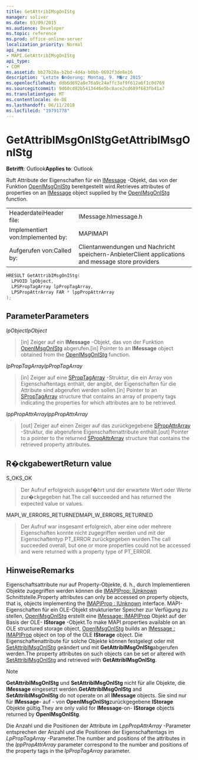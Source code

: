 ```yaml
---
title: GetAttribIMsgOnIStg
manager: soliver
ms.date: 03/09/2015
ms.audience: Developer
ms.topic: reference
ms.prod: office-online-server
localization_priority: Normal
api_name:
- MAPI.GetAttribIMsgOnIStg
api_type:
- COM
ms.assetid: bb27b28a-b2bd-4d4a-b0bb-0692f3de8e16
description: 'Letzte �nderung: Montag, 9. M�rz 2015'
ms.openlocfilehash: ddb6d692a8e76a9c24affc3af9f612a6f1c0d769
ms.sourcegitcommit: 9d60cd82b5413446e5bc8ace2cd689f683fb41a7
ms.translationtype: MT
ms.contentlocale: de-DE
ms.lasthandoff: 06/11/2018
ms.locfileid: "19791778"
---
```

# <a name="getattribimsgonistg"></a><span data-ttu-id="b79af-103">GetAttribIMsgOnIStg</span><span class="sxs-lookup"><span data-stu-id="b79af-103">GetAttribIMsgOnIStg</span></span>

  
  
<span data-ttu-id="b79af-104">**Betrifft**: Outlook</span><span class="sxs-lookup"><span data-stu-id="b79af-104">**Applies to**: Outlook</span></span> 
  
<span data-ttu-id="b79af-105">Ruft Attribute der Eigenschaften für ein [IMessage](imessageimapiprop.md) -Objekt, das von der Funktion [OpenIMsgOnIStg](openimsgonistg.md) bereitgestellt wird.</span><span class="sxs-lookup"><span data-stu-id="b79af-105">Retrieves attributes of properties on an [IMessage](imessageimapiprop.md) object supplied by the [OpenIMsgOnIStg](openimsgonistg.md) function.</span></span> 
  
|||
|:-----|:-----|
|<span data-ttu-id="b79af-106">Headerdatei</span><span class="sxs-lookup"><span data-stu-id="b79af-106">Header file:</span></span>  <br/> |<span data-ttu-id="b79af-107">IMessage.h</span><span class="sxs-lookup"><span data-stu-id="b79af-107">Imessage.h</span></span>  <br/> |
|<span data-ttu-id="b79af-108">Implementiert von:</span><span class="sxs-lookup"><span data-stu-id="b79af-108">Implemented by:</span></span>  <br/> |<span data-ttu-id="b79af-109">MAPI</span><span class="sxs-lookup"><span data-stu-id="b79af-109">MAPI</span></span>  <br/> |
|<span data-ttu-id="b79af-110">Aufgerufen von:</span><span class="sxs-lookup"><span data-stu-id="b79af-110">Called by:</span></span>  <br/> |<span data-ttu-id="b79af-111">Clientanwendungen und Nachricht speichern-Anbieter</span><span class="sxs-lookup"><span data-stu-id="b79af-111">Client applications and message store providers</span></span>  <br/> |
   
```cpp
HRESULT GetAttribIMsgOnIStg(
  LPVOID lpObject,
  LPSPropTagArray lpPropTagArray,
  LPSPropAttrArray FAR * lppPropAttrArray
);
```

## <a name="parameters"></a><span data-ttu-id="b79af-112">Parameter</span><span class="sxs-lookup"><span data-stu-id="b79af-112">Parameters</span></span>

 <span data-ttu-id="b79af-113">_lpObject_</span><span class="sxs-lookup"><span data-stu-id="b79af-113">_lpObject_</span></span>
  
> <span data-ttu-id="b79af-114">[in] Zeiger auf ein **IMessage** -Objekt, das von der Funktion [OpenIMsgOnIStg](openimsgonistg.md) abgerufen.</span><span class="sxs-lookup"><span data-stu-id="b79af-114">[in] Pointer to an **IMessage** object obtained from the [OpenIMsgOnIStg](openimsgonistg.md) function.</span></span> 
    
 <span data-ttu-id="b79af-115">_lpPropTagArray_</span><span class="sxs-lookup"><span data-stu-id="b79af-115">_lpPropTagArray_</span></span>
  
> <span data-ttu-id="b79af-116">[in] Zeiger auf eine [SPropTagArray](sproptagarray.md) -Struktur, die ein Array von Eigenschaftentags enthält, der angibt, der Eigenschaften für die Attribute sind abgerufen werden sollen.</span><span class="sxs-lookup"><span data-stu-id="b79af-116">[in] Pointer to an [SPropTagArray](sproptagarray.md) structure that contains an array of property tags indicating the properties for which attributes are to be retrieved.</span></span> 
    
 <span data-ttu-id="b79af-117">_lppPropAttrArray_</span><span class="sxs-lookup"><span data-stu-id="b79af-117">_lppPropAttrArray_</span></span>
  
> <span data-ttu-id="b79af-118">[out] Zeiger auf einen Zeiger auf das zurückgegebene [SPropAttrArray](spropattrarray.md) -Struktur, die abgerufene Eigenschaftenattribute enthält.</span><span class="sxs-lookup"><span data-stu-id="b79af-118">[out] Pointer to a pointer to the returned [SPropAttrArray](spropattrarray.md) structure that contains the retrieved property attributes.</span></span> 
    
## <a name="return-value"></a><span data-ttu-id="b79af-119">R�ckgabewert</span><span class="sxs-lookup"><span data-stu-id="b79af-119">Return value</span></span>

<span data-ttu-id="b79af-120">S_OK</span><span class="sxs-lookup"><span data-stu-id="b79af-120">S_OK</span></span> 
  
> <span data-ttu-id="b79af-121">Der Aufruf erfolgreich ausgef�hrt und der erwartete Wert oder Werte zur�ckgegeben hat.</span><span class="sxs-lookup"><span data-stu-id="b79af-121">The call succeeded and has returned the expected value or values.</span></span> 
    
<span data-ttu-id="b79af-122">MAPI_W_ERRORS_RETURNED</span><span class="sxs-lookup"><span data-stu-id="b79af-122">MAPI_W_ERRORS_RETURNED</span></span> 
  
> <span data-ttu-id="b79af-123">Der Aufruf war insgesamt erfolgreich, aber eine oder mehrere Eigenschaften konnte nicht zugegriffen werden und mit der Eigenschaftentyp PT_ERROR zurückgegeben wurden.</span><span class="sxs-lookup"><span data-stu-id="b79af-123">The call succeeded overall, but one or more properties could not be accessed and were returned with a property type of PT_ERROR.</span></span>
    
## <a name="remarks"></a><span data-ttu-id="b79af-124">Hinweise</span><span class="sxs-lookup"><span data-stu-id="b79af-124">Remarks</span></span>

<span data-ttu-id="b79af-125">Eigenschaftsattribute nur auf Property-Objekte, d. h., durch Implementieren Objekte zugegriffen werden können die [IMAPIProp: IUnknown](imapipropiunknown.md) Schnittstelle.</span><span class="sxs-lookup"><span data-stu-id="b79af-125">Property attributes can only be accessed on property objects, that is, objects implementing the [IMAPIProp : IUnknown](imapipropiunknown.md) interface.</span></span> <span data-ttu-id="b79af-126">MAPI-Eigenschaften für ein OLE-Objekt strukturierter Speicher zur Verfügung zu stellen, [OpenIMsgOnIStg](openimsgonistg.md) erstellt eine [IMessage: IMAPIProp](imessageimapiprop.md) Objekt auf der Basis der OLE- **IStorage** -Objekt.</span><span class="sxs-lookup"><span data-stu-id="b79af-126">To make MAPI properties available on an OLE structured storage object, [OpenIMsgOnIStg](openimsgonistg.md) builds an [IMessage : IMAPIProp](imessageimapiprop.md) object on top of the OLE **IStorage** object.</span></span> <span data-ttu-id="b79af-127">Die Eigenschaftenattribute für solche Objekte können festgelegt oder mit [SetAttribIMsgOnIStg](setattribimsgonistg.md) geändert und mit **GetAttribIMsgOnIStg**abgerufen werden.</span><span class="sxs-lookup"><span data-stu-id="b79af-127">The property attributes on such objects can be set or altered with [SetAttribIMsgOnIStg](setattribimsgonistg.md) and retrieved with **GetAttribIMsgOnIStg**.</span></span> 
  
> [!NOTE]
> <span data-ttu-id="b79af-128">**GetAttribIMsgOnIStg** und **SetAttribIMsgOnIStg** nicht für alle Objekte, die **IMessage** eingesetzt werden.</span><span class="sxs-lookup"><span data-stu-id="b79af-128">**GetAttribIMsgOnIStg** and **SetAttribIMsgOnIStg** do not operate on all **IMessage** objects.</span></span> <span data-ttu-id="b79af-129">Sie sind nur für **IMessage**- auf - von **OpenIMsgOnIStg**zurückgegebene **IStorage** Objekte gültig.</span><span class="sxs-lookup"><span data-stu-id="b79af-129">They are only valid for **IMessage**-on- **IStorage** objects returned by **OpenIMsgOnIStg**.</span></span> 
  
<span data-ttu-id="b79af-130">Die Anzahl und die Positionen der Attribute im _LppPropAttrArray_ -Parameter entsprechen der Anzahl und die Positionen der Eigenschaftentags im _LpPropTagArray_ -Parameter.</span><span class="sxs-lookup"><span data-stu-id="b79af-130">The number and positions of the attributes in the  _lppPropAttrArray_ parameter correspond to the number and positions of the property tags in the  _lpPropTagArray_ parameter.</span></span> 
  

